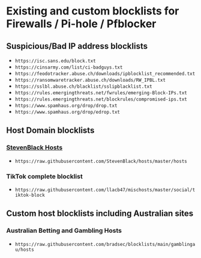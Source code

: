 # Existing and custom blocklists for Firewalls / Pi-hole / Pfblocker  

## Suspicious/Bad IP address blocklists
- `https://isc.sans.edu/block.txt`  
- `https://cinsarmy.com/list/ci-badguys.txt`
- `https://feodotracker.abuse.ch/downloads/ipblocklist_recommended.txt`  
- `https://ransomwaretracker.abuse.ch/downloads/RW_IPBL.txt`  
- `https://sslbl.abuse.ch/blacklist/sslipblacklist.txt`  
- `https://rules.emergingthreats.net/fwrules/emerging-Block-IPs.txt`  
- `https://rules.emergingthreats.net/blockrules/compromised-ips.txt`  
- `https://www.spamhaus.org/drop/drop.txt`  
- `https://www.spamhaus.org/drop/edrop.txt`  


## Host Domain blocklists 
### [StevenBlack Hosts](https://github.com/StevenBlack/hosts)  
- `https://raw.githubusercontent.com/StevenBlack/hosts/master/hosts`

### TikTok complete blocklist
- `https://raw.githubusercontent.com/llacb47/mischosts/master/social/tiktok-block`

## Custom host blocklists including Australian sites
### Australian Betting and Gambling Hosts
- `https://raw.githubusercontent.com/bradsec/blocklists/main/gamblingau/hosts`

